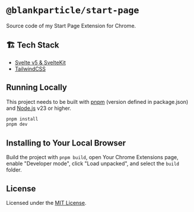 # `@blankparticle/start-page`

Source code of my Start Page Extension for Chrome.

## 🏗️ Tech Stack

- [Svelte v5 & SvelteKit](https://svelte.dev)
- [TailwindCSS](https://tailwindcss.com)

## Running Locally

This project needs to be built with [pnpm](https://pnpm.io) (version defined in package.json) and [Node.js](https://nodejs.org) v23 or higher.

```bash
pnpm install
pnpm dev
```

## Installing to Your Local Browser

Build the project with `pnpm build`, open Your Chrome Extensions page, enable "Developer mode", click "Load unpacked", and select the `build` folder.

## License

Licensed under the [MIT License](LICENSE).
